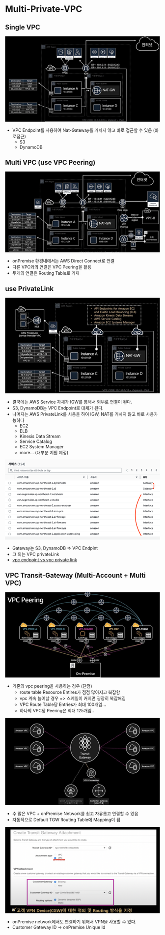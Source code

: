 # Multi-Private-VPC

## Single VPC

![vpc](./public/single.png)

- VPC Endpoint를 사용하여 Nat-Gateway를 거치지 않고 바로 접근할 수 있음 (바로접근)
  - S3
  - DynamoDB

## Multi VPC (use VPC Peering)

![peering](./public/vpc_peering.png)

- onPremise 환경내에서는 AWS Direct Connect로 연결
- 다른 VPC와의 연결은 VPC Peering을 활용
- 두개의 연결은 Routing Table로 기재

## use PrivateLink

![private_link](./public/private_link.png)

- 결국에는 AWS Service 자체가 IGW를 통해서 외부로 연결이 된다.
- S3, DynamoDB는 VPC Endpoint로 대체가 된다.
- 나머지는 AWS PrivateLink를 사용을 하여 IGW, NAT를 거치지 않고 바로 사용가능하다
  - EC2
  - ELB
  - Kinesis Data Stream
  - Service Catalog
  - EC2 System Manager
  - more... (대부분 지원 예정)

![private_service](./public/private_service.png)

- Gateway는 S3, DynamoDB => VPC Endpint
- 그 외는 VPC privateLink
- <a href="https://stackoverflow.com/questions/66726225/aws-private-link-vs-vpc-endpoint"> vpc endpoint vs vpc private link </a>

## VPC Transit-Gateway (Multi-Account + Multi VPC)

![peering](./public/peering.png)

- 기존의 vpc peering을 사용하는 경우 (단점)
  - route table Resource Entires가 점점 많아지고 복잡함
  - vpc 계속 늘어날 경우 => 스케일이 커지면 굉장히 복잡해짐
  - VPC Route Table당 Entries가 최대 100개임...
  - 하나의 VPC당 Peering은 최대 125개임..

![transit](./public/transit.png)

- 수 많은 VPC + onPremise Network를 쉽고 자유롭고 연결할 수 있음
- 자동적으로 Default TGW Routing Table에 Mapping이 됨

![vpn](./public/vpn.png)

- onPremise network에서도 연결하기 위해서 VPN을 사용할 수 있다.
- Customer Gateway ID => onPremise Unique Id
